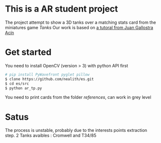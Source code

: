 # This is a AR student project

The project attempt to show a 3D tanks over a matching stats card from the miniatures game *Tanks*
Our work is based on [a tutoral from Juan Gallostra Acín](https://bitesofcode.wordpress.com/2017/09/12/augmented-reality-with-python-and-opencv-part-1/)

# Get started

You need to install OpenCV (version > 3)  with python API first

``` bash
# pip install PyWavefront pyglet pillow
$ clone https://github.com/nealith/es.git
$ cd es/src
$ python ar_tp.py
```

You need to print cards from the folder *references*, can work in grey level

# Satus

The process is unstable, probably due to the interests points extraction step. 2 Tanks avaibles : Cromwell and T34/85
